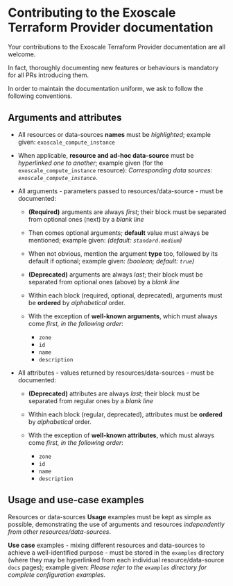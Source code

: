 Contributing to the Exoscale Terraform Provider documentation
==

Your contributions to the Exoscale Terraform Provider documentation are all welcome.

In fact, thoroughly documenting new features or behaviours is mandatory for all PRs
introducing them.

In order to maintain the documentation uniform, we ask to follow the following conventions.

Arguments and attributes
--

* All resources or data-sources **names** must be _highlighted_;
  example given: `exoscale_compute_instance`

* When applicable, **resource and ad-hoc data-source** must be _hyperlinked one to another_;
  example given (for the `exoscale_compute_instance` resource):
  _Corresponding data sources: `exoscale_compute_instance`._

* All arguments - parameters passed to resources/data-source - must be documented:

  + **(Required)** arguments are always _first_; their block must be separated from optional ones
    (next) by a _blank line_

  + Then comes optional arguments; **default** value must always be mentioned;
    example given: _(default: `standard.medium`)_

  + When not obvious, mention the argument **type** too, followed by its default if optional;
    example given: _(boolean; default: `true`)_

  + **(Deprecated)** arguments are always _last_; their block must be separated from optional ones
    (above) by a _blank line_

  + Within each block (required, optional, deprecated), arguments must be **ordered** by
    _alphabetical_ order.

  + With the exception of **well-known arguments**, which must always come _first,
    in the following order_:
    - `zone`
    - `id`
    - `name`
    - `description`

* All attributes - values returned by resources/data-sources - must be documented:

  + **(Deprecated)** attributes are always _last_; their block must be separated from regular ones
    by a _blank line_

  + Within each block (regular, deprecated), attributes must be **ordered** by
    _alphabetical_ order.

  + With the exception of **well-known attributes**, which must always come _first,
    in the following order_:
    - `zone`
    - `id`
    - `name`
    - `description`

Usage and use-case examples
--

Resources or data-sources **Usage** examples must be kept as simple as possible, demonstrating the
use of arguments and resources _independently from other resources/data-sources_.

**Use case** examples - mixing different resources and data-sources to achieve a well-identified
purpose - must be stored in the `examples` directory (where they may be hyperlinked from each
individual resource/data-source `docs` pages); example given: _Please refer to the `examples`
directory for complete configuration examples._
